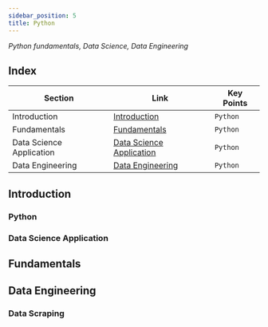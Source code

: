 ```yaml
---
sidebar_position: 5
title: Python
---
```

*Python fundamentals, Data Science, Data Engineering*

## Index
| Section | Link | Key Points |
|---------|------|--------|
| Introduction | [Introduction](#introduction) |`Python`|
| Fundamentals | [Fundamentals](#fundamentals) |`Python`|
| Data Science Application | [Data Science Application](#data-science-application) |`Python`|
| Data Engineering | [Data Engineering](#data-engineering) |`Python`|


## Introduction
### Python

### Data Science Application

## Fundamentals

## Data Engineering
### Data Scraping